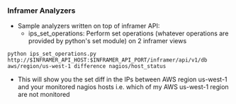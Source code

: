 ### Inframer Analyzers

* Sample analyzers written on top of inframer API:
  - ips\_set\_operations: Perform set operations (whatever operations are provided by python's set module) on 2 inframer views
``` 
python ips_set_operations.py http://$INFRAMER_API_HOST:$INFRAMER_API_PORT/inframer/api/v1/db  aws/region/us-west-1 difference nagios/host_status
``` 
  - This will show you the set diff in the IPs between AWS region us-west-1 and your monitored nagios hosts i.e. which of my AWS us-west-1 region are not monitored
